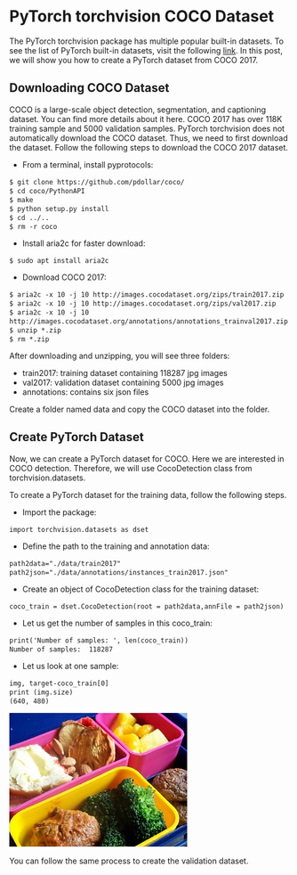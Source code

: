 # PyTorch torchvision COCO Dataset

The PyTorch torchvision package has multiple popular built-in datasets. To see the list of PyTorch built-in datasets, visit the following [link](https://pytorch.org/docs/stable/torchvision/index.html). In this post, we will show you how to create a PyTorch dataset from COCO 2017.


## Downloading COCO Dataset
COCO is a large-scale object detection, segmentation, and captioning dataset. You can find more details about it here. COCO 2017 has over 118K training sample and 5000 validation samples. PyTorch torchvision does not automatically download the COCO dataset. Thus, we need to first download the dataset. Follow the following steps to download the COCO 2017 dataset.

- From a terminal, install pyprotocols:
```
$ git clone https://github.com/pdollar/coco/
$ cd coco/PythonAPI
$ make
$ python setup.py install
$ cd ../..
$ rm -r coco
```

- Install aria2c for faster download:
```
$ sudo apt install aria2c
```

- Download COCO 2017:
```
$ aria2c -x 10 -j 10 http://images.cocodataset.org/zips/train2017.zip
$ aria2c -x 10 -j 10 http://images.cocodataset.org/zips/val2017.zip
$ aria2c -x 10 -j 10 http://images.cocodataset.org/annotations/annotations_trainval2017.zip
$ unzip *.zip
$ rm *.zip
```

After downloading and unzipping, you will see three folders:
- train2017: training dataset containing 118287 jpg images
- val2017: validation dataset containing 5000 jpg images
- annotations: contains six json files

Create a folder named data and copy the COCO dataset into the folder.

## Create PyTorch Dataset
Now, we can create a PyTorch dataset for COCO. Here we are interested in COCO detection. Therefore, we will use CocoDetection class from torchvision.datasets.


To create a PyTorch dataset for the training data, follow the following steps.
- Import the package:

```
import torchvision.datasets as dset
```

- Define the path to the training and annotation data:
```
path2data="./data/train2017"
path2json="./data/annotations/instances_train2017.json"﻿﻿﻿
```

- Create an object of CocoDetection class for the training dataset:

```
coco_train = dset.CocoDetection(root = path2data,annFile = path2json)
```

- Let us get the number of samples in this coco_train:

```
print('Number of samples: ', len(coco_train))
Number of samples:  118287
```

- Let us look at one sample:
```
img, target-coco_train[0]
print (img.size)
(640, 480)
```
![sample image](images/cocosample.jpg)

You can follow the same process to create the validation dataset.




